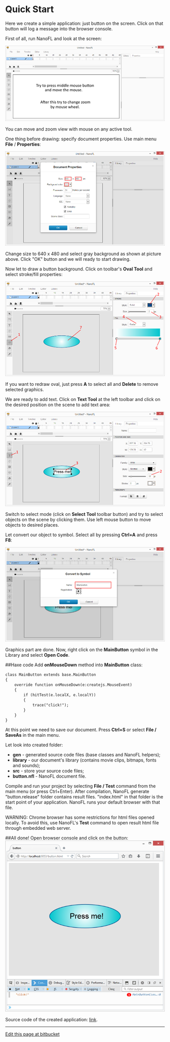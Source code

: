 # Quick Start

Here we create a simple application: just button on the screen.
Click on that button will log a message into the browser console.

First of all, run NanoFL and look at the screen:
	
![NanoFL IDE screenshot 1](screen1.png)

You can move and zoom view with mouse on any active tool.

One thing before drawing: specify document properties. Use main menu **File** / **Properties**:
	
![NanoFL IDE screenshot 2](screen2.png)

Change size to 640 x 480 and select gray background as shown at picture above. Click "OK" button and we will ready to start drawing.

Now let to draw a button background. Click on toolbar's **Oval Tool** and select stroke/fill properties:

![NanoFL IDE screenshot 3](screen3.png)

If you want to redraw oval, just press **A** to select all and **Delete** to remove selected graphics.

We are ready to add text. Click on **Text Tool** at the left toolbar and click on the desired position on the scene to add text area:

![NanoFL IDE screenshot 4](screen4.png)

Switch to select mode (click on **Select Tool** toolbar button) and try to select objects on the scene by clicking them.
Use left mouse button to move objects to desired places.

Let convert our object to symbol. Select all by pressing **Ctrl+A** and press **F8**:

![NanoFL IDE screenshot 5](screen5.png)

Graphics part are done. Now, right click on the **MainButton** symbol in the Library and select **Open Code**.

##Haxe code
Add **onMouseDown** method into **MainButton** class:
```
class MainButton extends base.MainButton
{
	override function onMouseDown(e:createjs.MouseEvent)
	{
		if (hitTest(e.localX, e.localY))
		{
			trace("click!");
		}
	}
}
```

At this point we need to save our document. Press **Ctrl+S** or select **File / SaveAs** in the main menu.

Let look into created folder:
	
* **gen** - generated source code files (base classes and NanoFL helpers);
* **library** - our document's library (contains movie clips, bitmaps, fonts and sounds);
* **src** - store your source code files;
* **button.nfl** - NanoFL document file.

Compile and run your project by selecting **File / Test** command from the main menu (or press Ctrl+Enter).
After compilation, NanoFL generate "button.release" folder contains result files.
"index.html" in that folder is the start point of your application. NanoFL runs your default browser with that file.

WARNING: Chrome browser has some restrictions for html files opened locally.
To avoid this, use NanoFL's **Test** command to open result html file through embedded web server.

##All done!
Open browser console and click on the button:
![screenshot 9](screen9.png)

Source code of the created application: [link](https://bitbucket.org/nanofl/examples/src/default/button/).

----------------------------------------------------------------------------------------------------

<a href="https://bitbucket.org/nanofl/site/src/default/docs/quick_start/index.md" target="_blank">Edit this page at bitbucket</a>